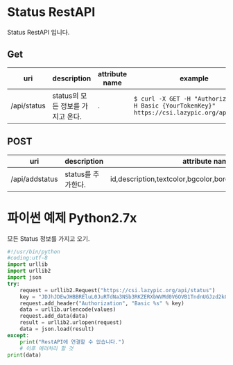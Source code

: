 # Status RestAPI
Status RestAPI 입니다.

## Get
| uri | description | attribute name | example |
| --- | --- | --- | --- |
| /api/status | status의 모든 정보를 가지고 온다. | . | `$ curl -X GET -H "Authorization: -H Basic {YourTokenKey}" https://csi.lazypic.org/api/status` |

## POST
| uri | description | attribute name | example |
| --- | --- | --- | --- |
| /api/addstatus | status를 추가한다. | id,description,textcolor,bgcolor,bordercolor,order,defaulton |`$ curl -X POST -H "Authorization: Basic {YourTokenKey}" -d "id=ready&description=ready&textcolor=#000000&bgcolor=#BEEF37&bordercolor=#BEEF37&order=3&defaulton=true" "https://csi.lazypic.org/api/addstatus"` |

# 파이썬 예제 Python2.7x
모든 Status 정보를 가지고 오기.

```python
#!/usr/bin/python
#coding:utf-8
import urllib
import urllib2
import json
try:
    request = urllib2.Request("https://csi.lazypic.org/api/status")
    key = "JDJhJDEwJHBBREluL0JuRTdNa3NSb3RKZERXbWVMd0V6OVB1TndnUGJzd2k0RlBZcmEzQTBSczkueHZH"
    request.add_header("Authorization", "Basic %s" % key)
    data = urllib.urlencode(values)
    request.add_data(data)
    result = urllib2.urlopen(request)
    data = json.load(result)
except:
    print("RestAPI에 연결할 수 없습니다.")
    # 이후 에러처리 할 것
print(data)
```